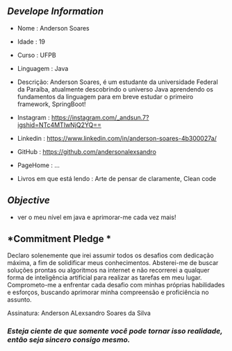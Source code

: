 ##   *Develope Information*

-  Nome : Anderson Soares
-  Idade : 19
-  Curso : UFPB
-  Linguagem : Java


-  Descrição: Anderson Soares, é um estudante da universidade Federal da Paraíba, atualmente descobrindo o universo Java aprendendo os fundamentos da linguagem para em breve estudar o primeiro framework, SpringBoot!


-  Instagram : https://instagram.com/_andsun.7?igshid=NTc4MTIwNjQ2YQ==
-  Linkedin : https://www.linkedin.com/in/anderson-soares-4b300027a/
- GitHub : https://github.com/andersonalexsandro
- PageHome : ...

- Livros em que está lendo : Arte de pensar de claramente, Clean code

##  *Objective*

- ver o meu nível em java e aprimorar-me cada vez mais!



## *Commitment Pledge *


Declaro solenemente que irei assumir todos os desafios com dedicação máxima, a fim de solidificar meus conhecimentos. Absterei-me de buscar soluções prontas ou algoritmos na internet e não recorrerei a qualquer forma de inteligência artificial para realizar as tarefas em meu lugar. Comprometo-me a enfrentar cada desafio com minhas próprias habilidades e esforços, buscando aprimorar minha compreensão e proficiência no assunto. 


Assinatura: Anderson ALexsandro Soares da Silva








### *Esteja ciente de que somente você pode tornar isso realidade, então seja sincero consigo mesmo.*
